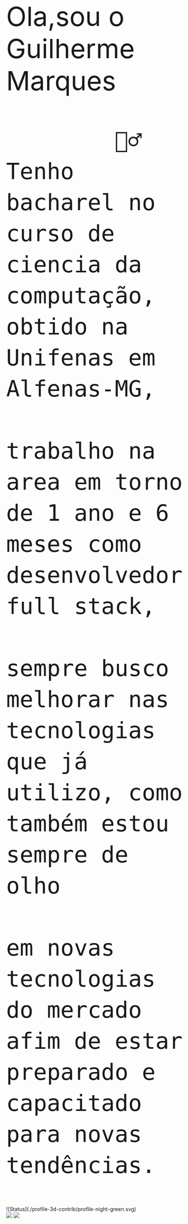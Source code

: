 <div style="font-size:72px">
      Ola,sou o Guilherme Marques
      
            🙋‍♂️ Tenho bacharel no curso de ciencia da computação, obtido na Unifenas em Alfenas-MG, 
                  trabalho na area em torno de 1 ano e 6 meses como desenvolvedor full stack,
                  sempre busco melhorar nas tecnologias que já utilizo, como também estou sempre de olho
                  em novas tecnologias do mercado afim de estar preparado e capacitado para novas tendências.

      
</div>

<div>
      ![Status](./profile-3d-contrib/profile-night-green.svg)
</div>

<div>
      <a href="https://github.com/GuilhermeMPCosta"></a>
      <img height="230em" src="https://github-readme-stats.vercel.app/api?username=GuilhermeMPCosta&show_icons=true&theme=cobalt">
      <img height="230em" src="https://github-readme-stats.vercel.app/api/top-langs?username=GuilhermeMPCosta&show_icons=true&theme=cobalt">
</div>
